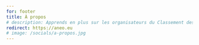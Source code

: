 ```yaml
---
for: footer
title: À propos
# description: Apprends en plus sur les organisateurs du Classement des Associations !
redirect: https://aneo.eu
# image: /socials/a-propos.jpg
---
```

